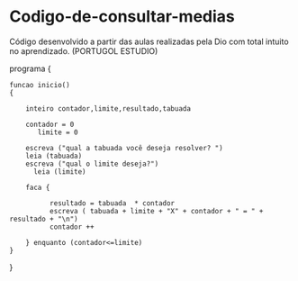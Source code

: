 # Codigo-de-consultar-medias
Código desenvolvido a partir das aulas realizadas pela Dio com total intuito no aprendizado. (PORTUGOL ESTUDIO)

programa
{
	
	funcao inicio()
	{
	
		inteiro contador,limite,resultado,tabuada
		
		contador = 0
           limite = 0

		escreva ("qual a tabuada você deseja resolver? ") 
		leia (tabuada)
		escreva ("qual o limite deseja?")
          leia (limite)
		
		faca {

		      resultado = tabuada  * contador 
		      escreva ( tabuada + limite + "X" + contador + " = " + resultado + "\n")
		      contador ++
			
		} enquanto (contador<=limite)
	}
}

